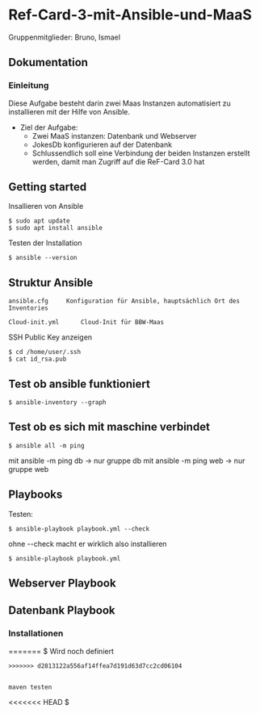 # Ref-Card-3-mit-Ansible-und-MaaS
Gruppenmitglieder: Bruno, Ismael
## Dokumentation
### Einleitung
Diese Aufgabe besteht darin zwei Maas Instanzen automatisiert zu installieren mit der Hilfe von Ansible. 
- Ziel der Aufgabe:
  -  Zwei MaaS instanzen: Datenbank und Webserver
  -  JokesDb konfigurieren auf der Datenbank
  -  Schlussendlich soll eine Verbindung der beiden Instanzen erstellt werden, damit man Zugriff auf die ReF-Card 3.0 hat


## Getting started

Insallieren von Ansible
```
$ sudo apt update
$ sudo apt install ansible
```

Testen der Installation
```
$ ansible --version
```

## Struktur Ansible

```
ansible.cfg     Konfiguration für Ansible, hauptsächlich Ort des Inventories

Cloud-init.yml      Cloud-Init für BBW-Maas
```
SSH Public Key anzeigen
```
$ cd /home/user/.ssh
$ cat id_rsa.pub
```
## Test ob ansible funktioniert
```
$ ansible-inventory --graph
```
## Test ob es sich mit maschine verbindet
```
$ ansible all -m ping
```
mit ansible -m ping db -> nur gruppe db
mit ansible -m ping web -> nur gruppe web

## Playbooks 
Testen:
```
$ ansible-playbook playbook.yml --check
```
ohne --check macht er wirklich also installieren
```
$ ansible-playbook playbook.yml
```
## Webserver Playbook





## Datenbank Playbook
### Installationen
=======
$ Wird noch definiert
```
>>>>>>> d2813122a556af14ffea7d191d63d7cc2cd06104


maven testen
```
<<<<<<< HEAD
$   
```
